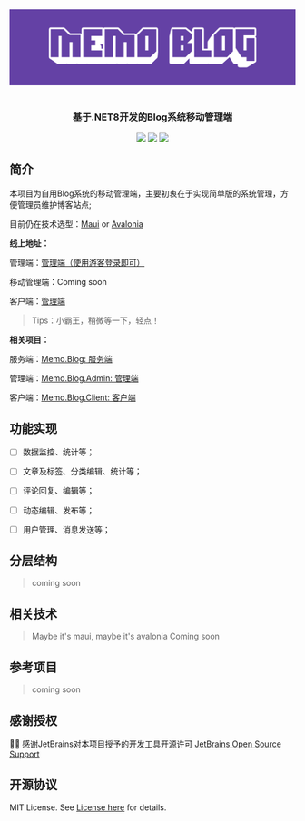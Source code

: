 <div align="center"  style="margin-bottom: 40px">
 <img src="https://raw.githubusercontent.com/Memoyu/Memo.Blog/main/docs/images/logo.png" alt="memo blog" />
</div>
<div align="center">
 <h3>基于.NET8开发的Blog系统移动管理端</h3>
 <a href="https://dotnet.microsoft.com/zh-cn/download"><img src="https://img.shields.io/badge/.net8.0.0-3963bc.svg"/></a>
 <a href="LICENSE"><img src="https://img.shields.io/badge/license-MIT-3963bc.svg"/></a>
 <a href="https://github.com/Memoyu"><img src="https://img.shields.io/badge/developer-memoyu-blue"/></a>
</div>


## 简介
本项目为自用Blog系统的移动管理端，主要初衷在于实现简单版的系统管理，方便管理员维护博客站点;

目前仍在技术选型：[Maui](https://github.com/dotnet/maui) or [Avalonia](https://github.com/AvaloniaUI/Avalonia)



**线上地址：**

管理端：<a href="http://blog.admin.memoyu.com/" target="_blank">管理端（使用游客登录即可）</a>

移动管理端：Coming soon

客户端：<a href="http://blog.memoyu.com/" target="_blank">管理端</a>

> Tips：小霸王，稍微等一下，轻点！



**相关项目：**

服务端：[Memo.Blog: 服务端](https://github.com/Memoyu/Memo.Blog)

管理端：[Memo.Blog.Admin: 管理端 ](https://github.com/Memoyu/Memo.Blog.Admin)

客户端：[Memo.Blog.Client: 客户端](https://github.com/Memoyu/Memo.Blog.Client)



## 功能实现
- [ ] 数据监控、统计等；
- [ ] 文章及标签、分类编辑、统计等；
- [ ] 评论回复、编辑等；
- [ ] 动态编辑、发布等；
- [ ] 用户管理、消息发送等；



## 分层结构
> coming soon


## 相关技术
> Maybe it's maui, maybe it's avalonia
> Coming soon



## 参考项目
> coming soon



## 感谢授权
🙏🏻 感谢JetBrains对本项目授予的开发工具开源许可 [JetBrains Open Source  Support](https://www.jetbrains.com/community/opensource/#support)




## 开源协议
MIT License. See [License here](./LICENSE) for details.